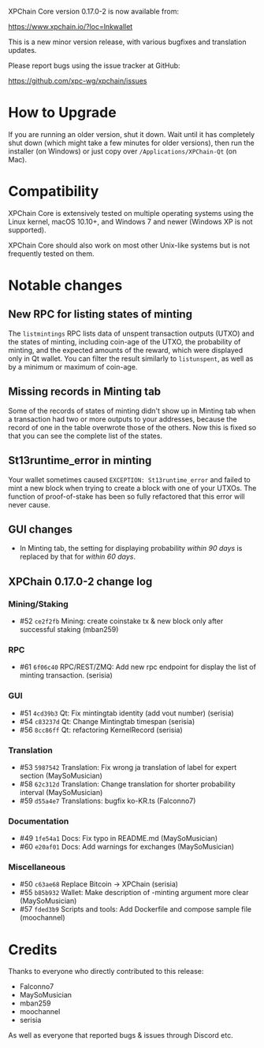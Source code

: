 XPChain Core version 0.17.0-2 is now available from:

  <https://www.xpchain.io/?loc=lnkwallet>

This is a new minor version release, with various bugfixes
and translation updates.

Please report bugs using the issue tracker at GitHub:

  <https://github.com/xpc-wg/xpchain/issues>

How to Upgrade
==============

If you are running an older version, shut it down. Wait until it has completely
shut down (which might take a few minutes for older versions), then run the
installer (on Windows) or just copy over `/Applications/XPChain-Qt` (on Mac).

<!-- commented out because there doesn't seems any change for the chainstate database-->
<!--
The first time you run version 0.17.0-0 or newer, your chainstate database will be converted to a
new format, which will take anywhere from a few minutes to half an hour,
depending on the speed of your machine.

Downgrading warning
-------------------

The chainstate database for this release is not compatible with previous
releases, so if you run 0.15 and then decide to switch back to any
older version, you will need to run the old release with the `-reindex-chainstate`
option to rebuild the chainstate data structures in the old format.

If your node has pruning enabled, this will entail re-downloading and
processing the entire blockchain. -->

Compatibility
==============

XPChain Core is extensively tested on multiple operating systems using
the Linux kernel, macOS 10.10+, and Windows 7 and newer (Windows XP is not supported).

XPChain Core should also work on most other Unix-like systems but is not
frequently tested on them.

Notable changes
===============

New RPC for listing states of minting
----------------------------------------

The `listmintings` RPC lists data of unspent transaction outputs (UTXO)
and the states of minting, including coin-age of the UTXO, the probability
of minting, and the expected amounts of the reward, which were displayed only
in Qt wallet. You can filter the result similarly to `listunspent`, as well as by
a minimum or maximum of coin-age.

Missing records in Minting tab
-----------------------------------

Some of the records of states of minting didn't show up in Minting tab when a transaction
had two or more outputs to your addresses, because the record of one in the table
overwrote those of the others. Now this is fixed so that you can see the complete
list of the states.

St13runtime_error in minting
----------------------------

Your wallet sometimes caused `EXCEPTION: St13runtime_error` and failed to mint
a new block when trying to create a block with one of your UTXOs. The function
of proof-of-stake has been so fully refactored that this error will never cause.

GUI changes
-----------

- In Minting tab, the setting for displaying probability *within 90 days* is replaced by that for *within 60 days*.

XPChain 0.17.0-2 change log
------------------

### Mining/Staking
- #52 `ce2f2fb` Mining: create coinstake tx & new block only after successful staking (mban259)

### RPC
- #61 `6f06c40` RPC/REST/ZMQ: Add new rpc endpoint for display the list of minting transaction. (serisia)

### GUI
- #51 `4cd39b3` Qt: Fix mintingtab identity (add vout number) (serisia)
- #54 `c83237d` Qt: Change Mintingtab timespan (serisia)
- #56 `8cc86ff` Qt: refactoring KernelRecord (serisia)

### Translation
- #53 `5987542` Translation: Fix wrong ja translation of label for expert section (MaySoMusician)
- #58 `62c312d` Translation: Change translation for shorter probability interval (MaySoMusician)
- #59 `d55a4e7` Translations: bugfix ko-KR.ts (Falconno7)

### Documentation
- #49 `1fe54a1` Docs: Fix typo in README.md (MaySoMusician)
- #60 `e20af01` Docs: Add warnings for exchanges (MaySoMusician)

### Miscellaneous
- #50 `c63ae68` Replace Bitcoin -> XPChain (serisia)
- #55 `b85b932` Wallet: Make description of -minting argument more clear (MaySoMusician)
- #57 `fded3b9` Scripts and tools: Add Dockerfile and compose sample file (moochannel)

Credits
=======

Thanks to everyone who directly contributed to this release:

- Falconno7
- MaySoMusician
- mban259
- moochannel
- serisia

As well as everyone that reported bugs & issues through Discord etc.
